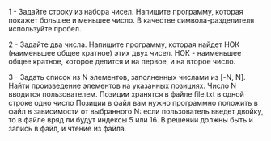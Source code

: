 1 - Задайте строку из набора чисел. Напишите программу, которая покажет большее и меньшее число. В качестве символа-разделителя используйте пробел.

2 - Задайте два числа. Напишите программу, которая найдет НОК (наименьшее общее кратное) этих двух чисел. НОК - наименьшее общее кратное, которое делится и на первое, и на второе число.

3 - Задать список из N элементов, заполненных числами из [-N, N]. Найти произведение элементов на указанных позициях. Число N вводится пользователем. Позиции хранятся в файле file.txt в одной строке одно число
Позиции в файл вам нужно программно положить в файл в зависимости от выбранного N: если пользователь введет двойку, то в файле вряд ли будут индексы 5 или 16.
В решении должны быть и запись в файл, и чтение из файла.
